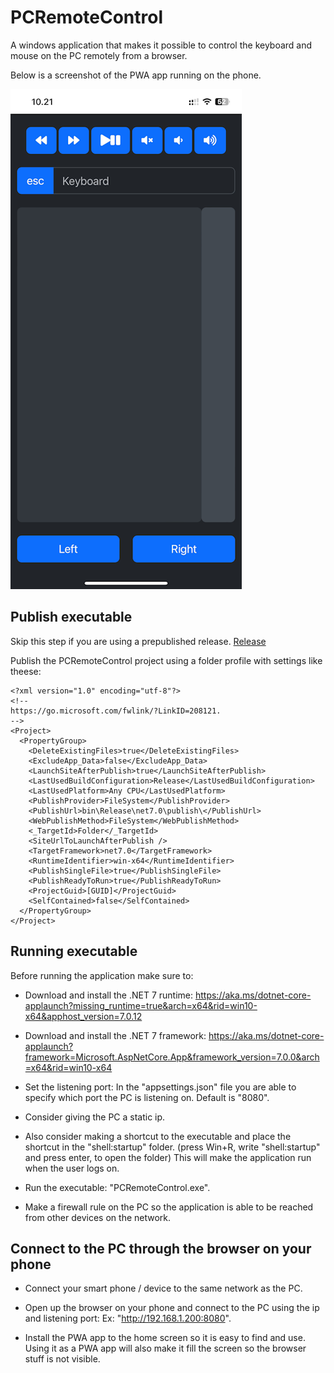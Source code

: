 # PCRemoteControl

A windows application that makes it possible to control the keyboard and mouse on the PC remotely from a browser.

Below is a screenshot of the PWA app running on the phone.

![screenshot of PWA app](PCRemoteControl/wwwroot/assets/screenshot.png)

## Publish executable

Skip this step if you are using a prepublished release.
[Release](https://github.com/birkb85/PCRemoteControl/releases)

Publish the PCRemoteControl project using a folder profile with settings like theese:

```
<?xml version="1.0" encoding="utf-8"?>
<!--
https://go.microsoft.com/fwlink/?LinkID=208121.
-->
<Project>
  <PropertyGroup>
    <DeleteExistingFiles>true</DeleteExistingFiles>
    <ExcludeApp_Data>false</ExcludeApp_Data>
    <LaunchSiteAfterPublish>true</LaunchSiteAfterPublish>
    <LastUsedBuildConfiguration>Release</LastUsedBuildConfiguration>
    <LastUsedPlatform>Any CPU</LastUsedPlatform>
    <PublishProvider>FileSystem</PublishProvider>
    <PublishUrl>bin\Release\net7.0\publish\</PublishUrl>
    <WebPublishMethod>FileSystem</WebPublishMethod>
    <_TargetId>Folder</_TargetId>
    <SiteUrlToLaunchAfterPublish />
    <TargetFramework>net7.0</TargetFramework>
    <RuntimeIdentifier>win-x64</RuntimeIdentifier>
    <PublishSingleFile>true</PublishSingleFile>
    <PublishReadyToRun>true</PublishReadyToRun>
    <ProjectGuid>[GUID]</ProjectGuid>
    <SelfContained>false</SelfContained>
  </PropertyGroup>
</Project>
```

## Running executable

Before running the application make sure to:

* Download and install the .NET 7 runtime:
https://aka.ms/dotnet-core-applaunch?missing_runtime=true&arch=x64&rid=win10-x64&apphost_version=7.0.12

* Download and install the .NET 7 framework:
https://aka.ms/dotnet-core-applaunch?framework=Microsoft.AspNetCore.App&framework_version=7.0.0&arch=x64&rid=win10-x64

* Set the listening port:
In the "appsettings.json" file you are able to specify which port the PC is listening on.
Default is "8080".

* Consider giving the PC a static ip.

* Also consider making a shortcut to the executable and place the shortcut in the "shell:startup" folder.
(press Win+R, write "shell:startup" and press enter, to open the folder)
This will make the application run when the user logs on.

* Run the executable: "PCRemoteControl.exe".

* Make a firewall rule on the PC so the application is able to be reached from other devices on the network.

## Connect to the PC through the browser on your phone

* Connect your smart phone / device to the same network as the PC.

* Open up the browser on your phone and connect to the PC using the ip and listening port:
Ex: "http://192.168.1.200:8080".

* Install the PWA app to the home screen so it is easy to find and use.
Using it as a PWA app will also make it fill the screen so the browser stuff is not visible.